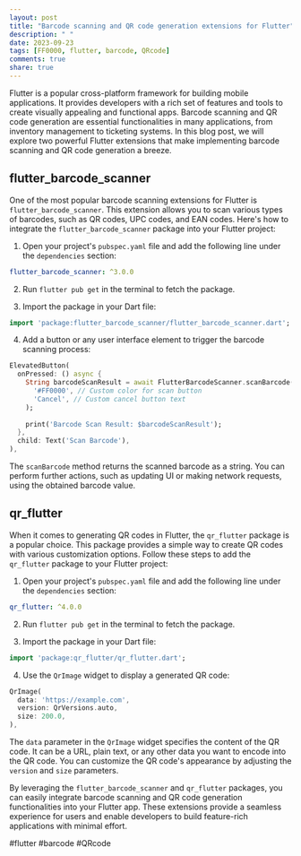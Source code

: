 ```yaml
---
layout: post
title: "Barcode scanning and QR code generation extensions for Flutter"
description: " "
date: 2023-09-23
tags: [FF0000, flutter, barcode, QRcode]
comments: true
share: true
---
```


Flutter is a popular cross-platform framework for building mobile applications. It provides developers with a rich set of features and tools to create visually appealing and functional apps. Barcode scanning and QR code generation are essential functionalities in many applications, from inventory management to ticketing systems. In this blog post, we will explore two powerful Flutter extensions that make implementing barcode scanning and QR code generation a breeze.

## flutter_barcode_scanner

One of the most popular barcode scanning extensions for Flutter is `flutter_barcode_scanner`. This extension allows you to scan various types of barcodes, such as QR codes, UPC codes, and EAN codes. Here's how to integrate the `flutter_barcode_scanner` package into your Flutter project:

1. Open your project's `pubspec.yaml` file and add the following line under the `dependencies` section:

```yaml
flutter_barcode_scanner: ^3.0.0
```

2. Run `flutter pub get` in the terminal to fetch the package.

3. Import the package in your Dart file:

```dart
import 'package:flutter_barcode_scanner/flutter_barcode_scanner.dart';
```

4. Add a button or any user interface element to trigger the barcode scanning process:

```dart
ElevatedButton(
  onPressed: () async {
    String barcodeScanResult = await FlutterBarcodeScanner.scanBarcode(
      '#FF0000', // Custom color for scan button
      'Cancel', // Custom cancel button text
    );
    
    print('Barcode Scan Result: $barcodeScanResult');
  },
  child: Text('Scan Barcode'),
),
```

The `scanBarcode` method returns the scanned barcode as a string. You can perform further actions, such as updating UI or making network requests, using the obtained barcode value.

## qr_flutter

When it comes to generating QR codes in Flutter, the `qr_flutter` package is a popular choice. This package provides a simple way to create QR codes with various customization options. Follow these steps to add the `qr_flutter` package to your Flutter project:

1. Open your project's `pubspec.yaml` file and add the following line under the `dependencies` section:

```yaml
qr_flutter: ^4.0.0
```

2. Run `flutter pub get` in the terminal to fetch the package.

3. Import the package in your Dart file:

```dart
import 'package:qr_flutter/qr_flutter.dart';
```

4. Use the `QrImage` widget to display a generated QR code:

```dart
QrImage(
  data: 'https://example.com',
  version: QrVersions.auto,
  size: 200.0,
),
```

The `data` parameter in the `QrImage` widget specifies the content of the QR code. It can be a URL, plain text, or any other data you want to encode into the QR code. You can customize the QR code's appearance by adjusting the `version` and `size` parameters.

By leveraging the `flutter_barcode_scanner` and `qr_flutter` packages, you can easily integrate barcode scanning and QR code generation functionalities into your Flutter app. These extensions provide a seamless experience for users and enable developers to build feature-rich applications with minimal effort.

#flutter #barcode #QRcode